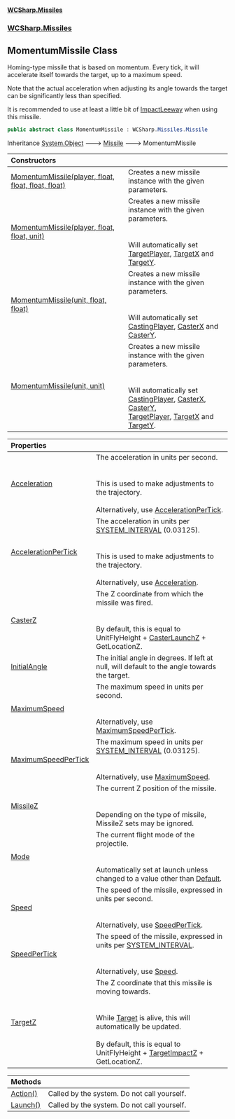 #### [WCSharp.Missiles](README.md 'README')
### [WCSharp.Missiles](WCSharp.Missiles.md 'WCSharp.Missiles')

## MomentumMissile Class

Homing-type missile that is based on momentum. Every tick, it will accelerate itself towards the target, up to a maximum speed.  
  
Note that the actual acceleration when adjusting its angle towards the target can be significantly less than specified.  
  
It is recommended to use at least a little bit of [ImpactLeeway](WCSharp.Missiles.Missile.ImpactLeeway.md 'WCSharp.Missiles.Missile.ImpactLeeway') when using this missile.

```csharp
public abstract class MomentumMissile : WCSharp.Missiles.Missile
```

Inheritance [System.Object](https://docs.microsoft.com/en-us/dotnet/api/System.Object 'System.Object') &#129106; [Missile](WCSharp.Missiles.Missile.md 'WCSharp.Missiles.Missile') &#129106; MomentumMissile

| Constructors | |
| :--- | :--- |
| [MomentumMissile(player, float, float, float, float)](WCSharp.Missiles.MomentumMissile.MomentumMissile(WCSharp.Api.player,float,float,float,float).md 'WCSharp.Missiles.MomentumMissile.MomentumMissile(WCSharp.Api.player, float, float, float, float)') | Creates a new missile instance with the given parameters. |
| [MomentumMissile(player, float, float, unit)](WCSharp.Missiles.MomentumMissile.MomentumMissile(WCSharp.Api.player,float,float,WCSharp.Api.unit).md 'WCSharp.Missiles.MomentumMissile.MomentumMissile(WCSharp.Api.player, float, float, WCSharp.Api.unit)') | Creates a new missile instance with the given parameters.<br/><br/><br/>Will automatically set [TargetPlayer](WCSharp.Missiles.Missile.TargetPlayer.md 'WCSharp.Missiles.Missile.TargetPlayer'), [TargetX](WCSharp.Missiles.Missile.TargetX.md 'WCSharp.Missiles.Missile.TargetX') and [TargetY](WCSharp.Missiles.Missile.TargetY.md 'WCSharp.Missiles.Missile.TargetY'). |
| [MomentumMissile(unit, float, float)](WCSharp.Missiles.MomentumMissile.MomentumMissile(WCSharp.Api.unit,float,float).md 'WCSharp.Missiles.MomentumMissile.MomentumMissile(WCSharp.Api.unit, float, float)') | Creates a new missile instance with the given parameters.<br/><br/><br/>Will automatically set [CastingPlayer](WCSharp.Missiles.Missile.CastingPlayer.md 'WCSharp.Missiles.Missile.CastingPlayer'), [CasterX](WCSharp.Missiles.Missile.CasterX.md 'WCSharp.Missiles.Missile.CasterX') and [CasterY](WCSharp.Missiles.Missile.CasterY.md 'WCSharp.Missiles.Missile.CasterY'). |
| [MomentumMissile(unit, unit)](WCSharp.Missiles.MomentumMissile.MomentumMissile(WCSharp.Api.unit,WCSharp.Api.unit).md 'WCSharp.Missiles.MomentumMissile.MomentumMissile(WCSharp.Api.unit, WCSharp.Api.unit)') | Creates a new missile instance with the given parameters.<br/><br/><br/>Will automatically set [CastingPlayer](WCSharp.Missiles.Missile.CastingPlayer.md 'WCSharp.Missiles.Missile.CastingPlayer'), [CasterX](WCSharp.Missiles.Missile.CasterX.md 'WCSharp.Missiles.Missile.CasterX'), [CasterY](WCSharp.Missiles.Missile.CasterY.md 'WCSharp.Missiles.Missile.CasterY'),<br/>            [TargetPlayer](WCSharp.Missiles.Missile.TargetPlayer.md 'WCSharp.Missiles.Missile.TargetPlayer'), [TargetX](WCSharp.Missiles.Missile.TargetX.md 'WCSharp.Missiles.Missile.TargetX') and [TargetY](WCSharp.Missiles.Missile.TargetY.md 'WCSharp.Missiles.Missile.TargetY'). |

| Properties | |
| :--- | :--- |
| [Acceleration](WCSharp.Missiles.MomentumMissile.Acceleration.md 'WCSharp.Missiles.MomentumMissile.Acceleration') | The acceleration in units per second.<br/><br/><br/>This is used to make adjustments to the trajectory.<br/><br/>Alternatively, use [AccelerationPerTick](WCSharp.Missiles.MomentumMissile.AccelerationPerTick.md 'WCSharp.Missiles.MomentumMissile.AccelerationPerTick'). |
| [AccelerationPerTick](WCSharp.Missiles.MomentumMissile.AccelerationPerTick.md 'WCSharp.Missiles.MomentumMissile.AccelerationPerTick') | The acceleration in units per [SYSTEM_INTERVAL](../WCSharp.Events/WCSharp.Events.PeriodicEvents.SYSTEM_INTERVAL.md 'WCSharp.Events.PeriodicEvents.SYSTEM_INTERVAL') (0.03125).<br/><br/><br/>This is used to make adjustments to the trajectory.<br/><br/>Alternatively, use [Acceleration](WCSharp.Missiles.MomentumMissile.Acceleration.md 'WCSharp.Missiles.MomentumMissile.Acceleration'). |
| [CasterZ](WCSharp.Missiles.MomentumMissile.CasterZ.md 'WCSharp.Missiles.MomentumMissile.CasterZ') | The Z coordinate from which the missile was fired.<br/><br/><br/>By default, this is equal to UnitFlyHeight + [CasterLaunchZ](WCSharp.Missiles.Missile.CasterLaunchZ.md 'WCSharp.Missiles.Missile.CasterLaunchZ') + GetLocationZ. |
| [InitialAngle](WCSharp.Missiles.MomentumMissile.InitialAngle.md 'WCSharp.Missiles.MomentumMissile.InitialAngle') | The initial angle in degrees. If left at null, will default to the angle towards the target. |
| [MaximumSpeed](WCSharp.Missiles.MomentumMissile.MaximumSpeed.md 'WCSharp.Missiles.MomentumMissile.MaximumSpeed') | The maximum speed in units per second.<br/><br/><br/>Alternatively, use [MaximumSpeedPerTick](WCSharp.Missiles.MomentumMissile.MaximumSpeedPerTick.md 'WCSharp.Missiles.MomentumMissile.MaximumSpeedPerTick'). |
| [MaximumSpeedPerTick](WCSharp.Missiles.MomentumMissile.MaximumSpeedPerTick.md 'WCSharp.Missiles.MomentumMissile.MaximumSpeedPerTick') | The maximum speed in units per [SYSTEM_INTERVAL](../WCSharp.Events/WCSharp.Events.PeriodicEvents.SYSTEM_INTERVAL.md 'WCSharp.Events.PeriodicEvents.SYSTEM_INTERVAL') (0.03125).<br/><br/><br/>Alternatively, use [MaximumSpeed](WCSharp.Missiles.MomentumMissile.MaximumSpeed.md 'WCSharp.Missiles.MomentumMissile.MaximumSpeed'). |
| [MissileZ](WCSharp.Missiles.MomentumMissile.MissileZ.md 'WCSharp.Missiles.MomentumMissile.MissileZ') | The current Z position of the missile.<br/><br/><br/>Depending on the type of missile, MissileZ sets may be ignored. |
| [Mode](WCSharp.Missiles.MomentumMissile.Mode.md 'WCSharp.Missiles.MomentumMissile.Mode') | The current flight mode of the projectile.<br/><br/><br/>Automatically set at launch unless changed to a value other than [Default](WCSharp.Missiles.MomentumMissile.FlightMode.md#WCSharp.Missiles.MomentumMissile.FlightMode.Default 'WCSharp.Missiles.MomentumMissile.FlightMode.Default'). |
| [Speed](WCSharp.Missiles.MomentumMissile.Speed.md 'WCSharp.Missiles.MomentumMissile.Speed') | The speed of the missile, expressed in units per second.<br/><br/><br/>Alternatively, use [SpeedPerTick](WCSharp.Missiles.Missile.SpeedPerTick.md 'WCSharp.Missiles.Missile.SpeedPerTick'). |
| [SpeedPerTick](WCSharp.Missiles.MomentumMissile.SpeedPerTick.md 'WCSharp.Missiles.MomentumMissile.SpeedPerTick') | The speed of the missile, expressed in units per [SYSTEM_INTERVAL](../WCSharp.Events/WCSharp.Events.PeriodicEvents.SYSTEM_INTERVAL.md 'WCSharp.Events.PeriodicEvents.SYSTEM_INTERVAL').<br/><br/><br/>Alternatively, use [Speed](WCSharp.Missiles.Missile.Speed.md 'WCSharp.Missiles.Missile.Speed'). |
| [TargetZ](WCSharp.Missiles.MomentumMissile.TargetZ.md 'WCSharp.Missiles.MomentumMissile.TargetZ') | The Z coordinate that this missile is moving towards.<br/><br/><br/>While [Target](WCSharp.Missiles.Missile.Target.md 'WCSharp.Missiles.Missile.Target') is alive, this will automatically be updated.<br/><br/>By default, this is equal to UnitFlyHeight + [TargetImpactZ](WCSharp.Missiles.Missile.TargetImpactZ.md 'WCSharp.Missiles.Missile.TargetImpactZ') + GetLocationZ. |

| Methods | |
| :--- | :--- |
| [Action()](WCSharp.Missiles.MomentumMissile.Action().md 'WCSharp.Missiles.MomentumMissile.Action()') | Called by the system. Do not call yourself. |
| [Launch()](WCSharp.Missiles.MomentumMissile.Launch().md 'WCSharp.Missiles.MomentumMissile.Launch()') | Called by the system. Do not call yourself. |
